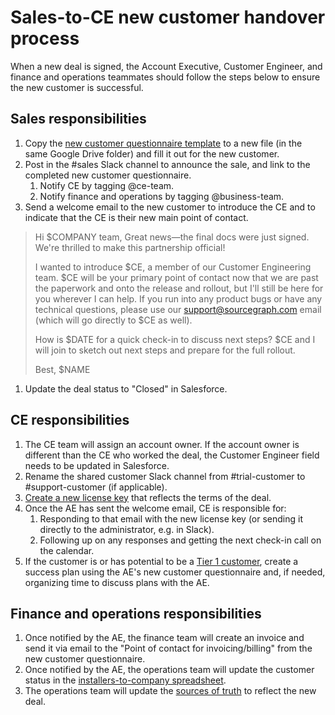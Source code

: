 # Sales-to-CE new customer handover process

When a new deal is signed, the Account Executive, Customer Engineer, and finance and operations teammates should follow the steps below to ensure the new customer is successful.

## Sales responsibilities

1. Copy the [new customer questionnaire template](https://docs.google.com/document/d/1FiuD-F3rMnTWRkLJizYPgGnpRDRYI1gEB0RAoV8i4AQ/edit#) to a new file (in the same Google Drive folder) and fill it out for the new customer.
1. Post in the #sales Slack channel to announce the sale, and link to the completed new customer questionnaire.
    1. Notify CE by tagging @ce-team.
    1. Notify finance and operations by tagging @business-team.
1. Send a welcome email to the new customer to introduce the CE and to indicate that the CE is their new main point of contact. 

>Hi $COMPANY team,
>Great news—the final docs were just signed. We're thrilled to make this partnership official! 
>
>I wanted to introduce $CE, a member of our Customer Engineering team. $CE will be your primary point of contact now that we are past the paperwork and onto the release and rollout, but I'll still be here for you wherever I can help. If you run into any product bugs or have any technical questions, please use our support@sourcegraph.com email (which will go directly to $CE as well).
>
>How is $DATE for a quick check-in to discuss next steps? $CE and I will join to sketch out next steps and prepare for the full rollout. 
>
>Best,
>$NAME

1. Update the deal status to "Closed" in Salesforce.

## CE responsibilities

1. The CE team will assign an account owner. If the account owner is different than the CE who worked the deal, the Customer Engineer field needs to be updated in Salesforce. 
1. Rename the shared customer Slack channel from #trial-customer to #support-customer (if applicable).
1. [Create a new license key](../ce/license_keys.md) that reflects the terms of the deal.
1. Once the AE has sent the welcome email, CE is responsible for:
    1. Responding to that email with the new license key (or sending it directly to the administrator, e.g. in Slack).
    1. Following up on any responses and getting the next check-in call on the calendar.
1. If the customer is or has potential to be a [Tier 1 customer](index.md#segmentation), create a success plan using the AE's new customer questionnaire and, if needed, organizing time to discuss plans with the AE.

## Finance and operations responsibilities

1. Once notified by the AE, the finance team will create an invoice and send it via email to the "Point of contact for invoicing/billing" from the new customer questionnaire.
1. Once notified by the AE, the operations team will update the customer status in the [installers-to-company spreadsheet](https://docs.google.com/spreadsheets/d/1Y2Z23-2uAjgIEITqmR_tC368OLLbuz12dKjEl4CMINA/edit#gid=0).
1. The operations team will update the [sources of truth](../ops/bizops/index.md#sources-of-truth) to reflect the new deal.
